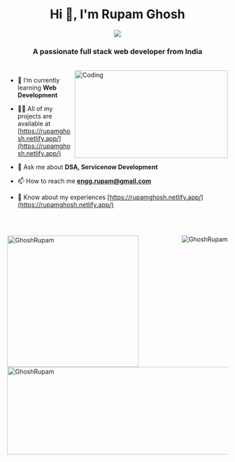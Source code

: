 <h1 align="center">Hi 👋, I'm Rupam Ghosh</h1>
<div align="center"> <img src="https://repository-images.githubusercontent.com/588181932/e36ec678-7984-4cdd-8e4c-a3932772ff8e"> </div>
<h3 align="center">A passionate full stack web developer from India</h3>
<br>
<img align="right" alt="Coding" height = "200" width="350" src="https://cdn.dribbble.com/users/1162077/screenshots/3848914/programmer.gif">

- 🌱 I’m currently learning **Web Development**

- 👨‍💻 All of my projects are available at [https://rupamghosh.netlify.app/](https://rupamghosh.netlify.app/)

- 💬 Ask me about **DSA, Servicenow Development**

- 📫 How to reach me **engg.rupam@gmail.com**

- 📄 Know about my experiences [https://rupamghosh.netlify.app/](https://rupamghosh.netlify.app/)

<br>
<br>

<p><img align="left" width="300" src="https://github-readme-stats.vercel.app/api/top-langs?username=GhoshRupam&show_icons=true&locale=en&layout=compact" alt="GhoshRupam" /></p>

<p>&nbsp;<img align="right"  src="https://github-readme-stats.vercel.app/api?username=GhoshRupam&show_icons=true&locale=en" alt="GhoshRupam" /></p>
<br>

<p><img align="center" height = "200" width="950" src="https://github-readme-streak-stats.herokuapp.com/?user=GhoshRupam&" alt="GhoshRupam" /></p>
